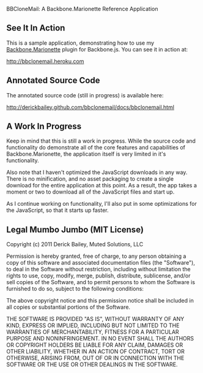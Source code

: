 BBCloneMail: A Backbone.Marionette Reference Application

## See It In Action

This is a sample application, demonstrating how to use my 
[Backbone.Marionette](http://github.com/derickbailey/backbone.marionette)
plugin for Backbone.js. You can see it in action at:

http://bbclonemail.heroku.com

## Annotated Source Code

The annotated source code (still in progress) is available here:

http://derickbailey.github.com/bbclonemail/docs/bbclonemail.html

## A Work In Progress

Keep in mind that this is still a work in progress. While the source code
and functionality do demonstrate all of the core features and capabilities
of Backbone.Marionette, the application itself is very limited in it's 
functionality. 

Also note that I haven't optimized the JavaScript downloads in any way. There
is no minification, and no asset packaging to create a single download for the
entire application at this point. As a result, the app takes a moment or two
to download all of the JavaScript files and start up.

As I continue working on functionality, I'll also put in some optimizations for
the JavaScript, so that it starts up faster.

## Legal Mumbo Jumbo (MIT License)

Copyright (c) 2011 Derick Bailey, Muted Solutions, LLC

Permission is hereby granted, free of charge, to any person obtaining a copy of this software and associated documentation files (the "Software"), to deal in the Software without restriction, including without limitation the rights to use, copy, modify, merge, publish, distribute, sublicense, and/or sell copies of the Software, and to permit persons to whom the Software is furnished to do so, subject to the following conditions:

The above copyright notice and this permission notice shall be included in all copies or substantial portions of the Software.

THE SOFTWARE IS PROVIDED "AS IS", WITHOUT WARRANTY OF ANY KIND, EXPRESS OR IMPLIED, INCLUDING BUT NOT LIMITED TO THE WARRANTIES OF MERCHANTABILITY, FITNESS FOR A PARTICULAR PURPOSE AND NONINFRINGEMENT. IN NO EVENT SHALL THE AUTHORS OR COPYRIGHT HOLDERS BE LIABLE FOR ANY CLAIM, DAMAGES OR OTHER LIABILITY, WHETHER IN AN ACTION OF CONTRACT, TORT OR OTHERWISE, ARISING FROM, OUT OF OR IN CONNECTION WITH THE SOFTWARE OR THE USE OR OTHER DEALINGS IN THE SOFTWARE.
